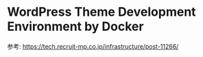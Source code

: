 WordPress Theme Development Environment by Docker
====

参考:
https://tech.recruit-mp.co.jp/infrastructure/post-11266/